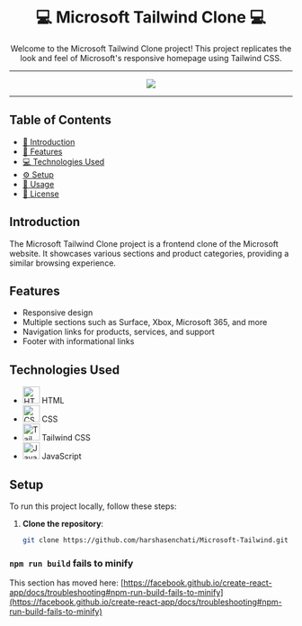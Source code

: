 <div align="center">
  <h1>💻 Microsoft Tailwind Clone 💻</h1>
  <p>Welcome to the Microsoft Tailwind Clone project! This project replicates the look and feel of Microsoft's responsive homepage using Tailwind CSS.</p>
</div>

---

<div align="center">
  <img src="https://github.com/harshasenchati/Microsoft-Tailwind/blob/main/microsoft-record.gif">
</div>

---

## Table of Contents

- [📖 Introduction](#introduction)
- [🎨 Features](#features)
- [💻 Technologies Used](#technologies-used)
- [⚙️ Setup](#setup)
- [🚀 Usage](#usage)
- [📜 License](#license)

## Introduction

The Microsoft Tailwind Clone project is a frontend clone of the Microsoft website. It showcases various sections and product categories, providing a similar browsing experience.

## Features

- Responsive design
- Multiple sections such as Surface, Xbox, Microsoft 365, and more
- Navigation links for products, services, and support
- Footer with informational links

## Technologies Used

- <img src="https://img.icons8.com/color/48/000000/html-5.png" alt="HTML" width="30" height="30"> HTML
- <img src="https://img.icons8.com/color/48/000000/css3.png" alt="CSS" width="30" height="30"> CSS
- <img src="https://img.icons8.com/color/48/000000/tailwindcss.png" alt="Tailwind CSS" width="30" height="30"> Tailwind CSS
- <img src="https://img.icons8.com/color/48/000000/javascript.png" alt="JavaScript" width="30" height="30"> JavaScript


## Setup

To run this project locally, follow these steps:

1. **Clone the repository**:
   ```bash
   git clone https://github.com/harshasenchati/Microsoft-Tailwind.git


### `npm run build` fails to minify

This section has moved here: [https://facebook.github.io/create-react-app/docs/troubleshooting#npm-run-build-fails-to-minify](https://facebook.github.io/create-react-app/docs/troubleshooting#npm-run-build-fails-to-minify)
